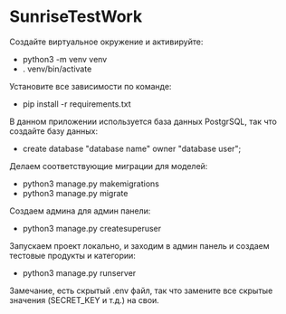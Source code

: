 # SunriseTestWork

Создайте виртуальное окружение и активируйте:

- python3 -m venv venv
- . venv/bin/activate

Установите все зависимости по команде:

- pip install -r requirements.txt

В данном приложении используется база данных PostgrSQL, так что создайте базу данных:

- create database "database name" owner "database user";

Делаем соответствующие миграции для моделей:

- python3 manage.py makemigrations
- python3 manage.py migrate

Создаем админа для админ панели:

- python3 manage.py createsuperuser

Запускаем проект локально, и заходим в админ панель и создаем тестовые продукты и категории:

- python3 manage.py runserver

Замечание, есть скрытый .env файл, так что замените все скрытые значения (SECRET_KEY и т.д.) на свои.

